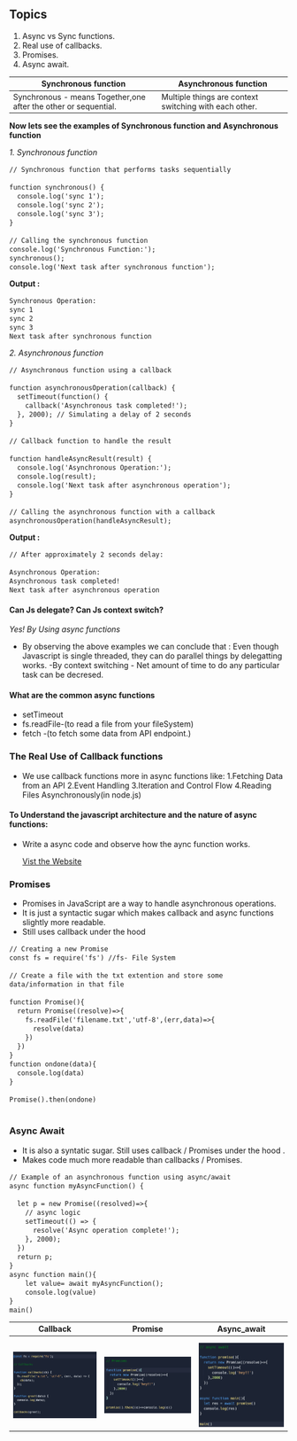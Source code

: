 ## Topics
1. Async vs Sync functions.
2. Real use of callbacks.
3. Promises.
4. Async await.

|Synchronous function |Asynchronous function |
|---|---|
|Synchronous - means Together,one after the other or sequential.|Multiple things are context switching with each other.

**Now lets see the examples of Synchronous function and Asynchronous function**

*1. Synchronous function*
```
// Synchronous function that performs tasks sequentially

function synchronous() {
  console.log('sync 1');
  console.log('sync 2');
  console.log('sync 3');
}

// Calling the synchronous function
console.log('Synchronous Function:');
synchronous();
console.log('Next task after synchronous function');

```

**Output :**
```
Synchronous Operation:
sync 1
sync 2
sync 3
Next task after synchronous function

```
*2. Asynchronous function*


```
// Asynchronous function using a callback

function asynchronousOperation(callback) {
  setTimeout(function() {
    callback('Asynchronous task completed!');
  }, 2000); // Simulating a delay of 2 seconds
}

// Callback function to handle the result

function handleAsyncResult(result) {
  console.log('Asynchronous Operation:');
  console.log(result);
  console.log('Next task after asynchronous operation');
}

// Calling the asynchronous function with a callback
asynchronousOperation(handleAsyncResult);

```
**Output :**

```
// After approximately 2 seconds delay:

Asynchronous Operation:
Asynchronous task completed!
Next task after asynchronous operation

```


#### Can Js delegate? Can Js context switch? 
*Yes! By Using async functions*

- By observing the above examples we can conclude that :
Even though Javascript is single threaded, they can do parallel things by delegatting works.
-By context switching - Net amount of time to do any particular task can be decresed.

#### What are the common async functions
- setTimeout
- fs.readFile-(to read a file from your fileSystem)
- fetch -(to fetch some data from API endpoint.)

### The Real Use of Callback functions
- We use callback functions more in async functions like:
1.Fetching Data from an API
2.Event Handling
3.Iteration and Control Flow
4.Reading Files Asynchronously(in node.js)

#### To Understand the javascript architecture and the nature of async functions:

- Write a async code and observe how the aync function works.

   [Vist the Website](http://latentflip.com/loupe/?code=JC5vbignYnV0dG9uJywgJ2NsaWNrJywgZnVuY3Rpb24gb25DbGljaygpIHsKICAgIHNldFRpbWVvdXQoZnVuY3Rpb24gdGltZXIoKSB7CiAgICAgICAgY29uc29sZS5sb2coJ1lvdSBjbGlja2VkIHRoZSBidXR0b24hJyk7ICAgIAogICAgfSwgMjAwMCk7Cn0pOwoKY29uc29sZS5sb2coIkhpISIpOwoKc2V0VGltZW91dChmdW5jdGlvbiB0aW1lb3V0KCkgewogICAgY29uc29sZS5sb2coIkNsaWNrIHRoZSBidXR0b24hIik7Cn0sIDUwMDApOwoKY29uc29sZS5sb2coIldlbGNvbWUgdG8gbG91cGUuIik7!!!PGJ1dHRvbj5DbGljayBtZSE8L2J1dHRvbj4%3D)


### Promises
- Promises in JavaScript are a way to handle asynchronous operations. 
- It is just a syntactic sugar which makes callback and async functions slightly more readable.
- Still uses callback  under the hood 

```
// Creating a new Promise
const fs = require('fs') //fs- File System

// Create a file with the txt extention and store some data/information in that file

function Promise(){
  return Promise((resolve)=>{
    fs.readFile('filename.txt','utf-8',(err,data)=>{
      resolve(data)
    })
  })
}
function ondone(data){
  console.log(data)
}

Promise().then(ondone)


```


### Async Await 
- It is also a syntatic sugar. Still uses callback / Promises under the hood .
- Makes code much more readable than callbacks / Promises.

```
// Example of an asynchronous function using async/await
async function myAsyncFunction() {
 
  let p = new Promise((resolved)=>{
    // async logic
    setTimeout(() => {
      resolve('Async operation complete!');
    }, 2000);
  })
  return p;
}
async function main(){
    let value= await myAsyncFunction();
    console.log(value)
}
main()
```

|Callback|Promise|Async_await|
|----|---|----|
||||
||||
|![](Assets/Callback_.png)|![](Assets/Promise.png)|![](Assets/Async_await.png)

